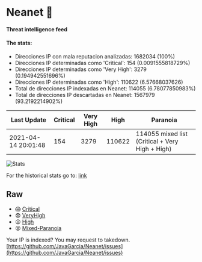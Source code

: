 # Neanet :hocho:
#### Threat intelligence feed
#### The stats:

- Direcciones IP con mala reputacion analizadas: 1682034 (100%)
- Direcciones IP determinadas como 'Critical':  154 (0.0091555818729%)
- Direcciones IP determinadas como 'Very High':  3279 (0.194942551696%)
- Direcciones IP determinadas como 'High':  110622 (6.57668037626)
- Total de direcciones IP indexadas en Neanet:  114055 (6.78077850983%)
- Total de direcciones IP descartadas en Neanet:  1567979 (93.2192214902%)

| Last Update | Critical | Very High | High | Paranoia |
| --- | --- | --- | --- | --- |
| 2021-04-14 20:01:48 | 154 | 3279 | 110622 | 114055 mixed list (Critical + Very High + High)|

![Stats](https://docs.google.com/spreadsheets/d/e/2PACX-1vSnaNMIXVabIpDJjufMlzH7poXnshF3mgd8Is1g9ytUEzVsP5my4Trn8f-xkoLLQ38xpL3HtmUexLo6/pubchart?oid=501124687&format=image)

For the historical stats go to: [link](/stats.csv)
## Raw
- :scream: [Critical](https://raw.githubusercontent.com/JavaGarcia/Neanet/master/blacklists/neanet_critical.txt)
- :fearful: [VeryHigh](https://raw.githubusercontent.com/JavaGarcia/Neanet/master/blacklists/neanet_veryHigh.txtt)
- :frowning: [High](https://raw.githubusercontent.com/JavaGarcia/Neanet/master/blacklists/neanet_high.txt)
- :dizzy_face: [Mixed-Paranoia](https://raw.githubusercontent.com/JavaGarcia/Neanet/master/blacklists/neanet_all.txt)


Your IP is indexed? You may request to takedown. [https://github.com/JavaGarcia/Neanet/issues](https://github.com/JavaGarcia/Neanet/issues)

























































































































































































































































































































































































































































































































































































































































































































































































































































































































































































































































































































































































































































































































































































































































































































































































































































































































































































































































































































































































































































































































































































































































































































































































































































































































































































































































































































































































































































































































































































































































































































































































































































































































































































































































































































































































































































































































































































































































































































































































































































































































































































































































































































































































































































































































































































































































































































































































































































































































































































































































































































































































































































































































































































































































































































































































































































































































































































































